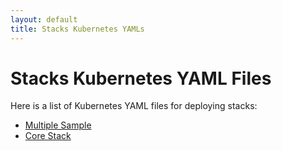 ```yaml
---
layout: default
title: Stacks Kubernetes YAMLs
---
```


# Stacks Kubernetes YAML Files

Here is a list of Kubernetes YAML files for deploying stacks:

- [Multiple Sample](../yamls/stacks/multiple-sample.yaml)
- [Core Stack](../yamls/stacks/core_v1alpha1_stack.yaml)
